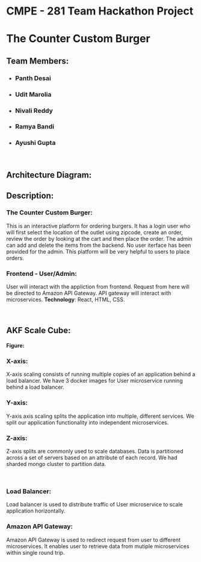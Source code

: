 # CMPE - 281 Team Hackathon Project
# The Counter Custom Burger
## Team Members:
* ### Panth Desai
* ### Udit Marolia
* ### Nivali Reddy
* ### Ramya Bandi
* ### Ayushi Gupta
<br/>

## Architecture Diagram:

## Description:

### The Counter Custom Burger:  
This is an interactive platform for ordering burgers. It has a login user who will first select the location of the outlet using zipcode, create an order, review the order by looking at the cart and then place the order. The admin can add and delete the items from the backend. No user iterface has been provided for the admin.
This platform will be very helpful to users to place orders.


### Frontend - User/Admin:  
User will interact with the appliction from frontend. Request from here will be directed to Amazon API Gateway. API gateway will interact with microservices.
**Technology**: React, HTML, CSS. 

<br/>

## AKF Scale Cube:

#### Figure:

### X-axis:
X-axis scaling consists of running multiple copies of an application behind a load balancer. We have 3 docker images for User
microservice running behind a load balancer.

### Y-axis:
Y-axis axis scaling splits the application into multiple, different services. We split our application functionality into
independent microservices.

### Z-axis:
Z-axis splits are commonly used to scale databases. Data is partitioned across a set of servers based on an attribute of 
each record. We had sharded mongo cluster to partition data.  

<br/>

### Load Balancer:
Load balancer is used to distribute traffic of User microservice to scale application horizontally.

### Amazon API Gateway:
Amazon API Gateway is used to redirect request from user to different microservices. It enables user to retrieve data from mutiple microservices within single round trip.
